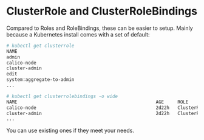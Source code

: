 # ClusterRole and ClusterRoleBindings


Compared to Roles and RoleBindings, these can be easier to setup. Mainly because a Kubernetes install comes with a set of default:

```bash
# kubectl get clusterrole
NAME                                                                   AGE
admin                                                                  2d22h
calico-node                                                            2d22h
cluster-admin                                                          2d22h
edit                                                                   2d22h
system:aggregate-to-admin                                              2d22h
...

# kubectl get clusterrolebindings -o wide
NAME                                                   AGE     ROLE                                                                               USERS                            GROUPS                                            SERVICEACCOUNTS
calico-node                                            2d22h   ClusterRole/calico-node                                                                                                                                               kube-system/calico-node
cluster-admin                                          2d22h   ClusterRole/cluster-admin                                                                                           system:masters
...
```

You can use existing ones if they meet your needs. 
